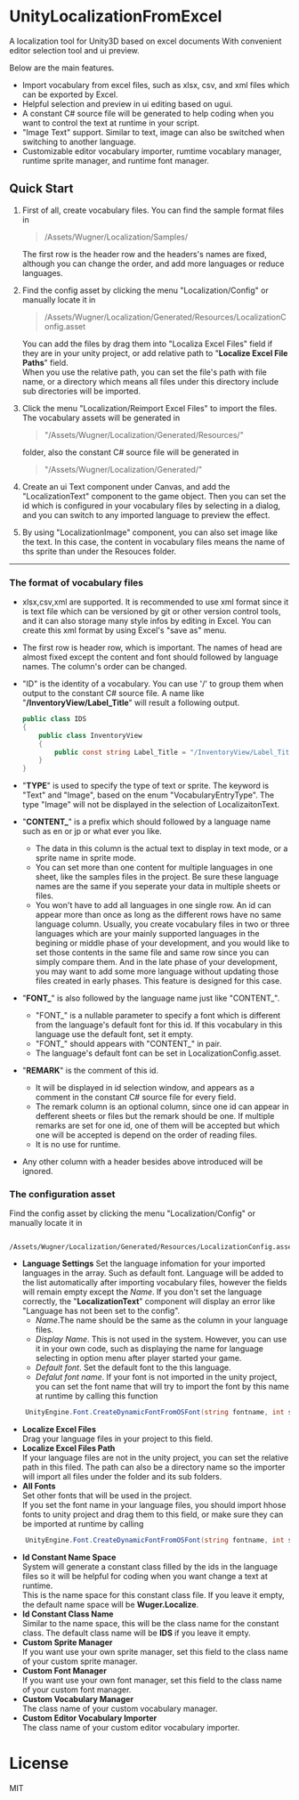 # UnityLocalizationFromExcel
A localization tool for Unity3D based on excel documents With convenient editor selection tool and ui preview.

Below are the main features.
- Import vocabulary from excel files, such as xlsx, csv, and xml files which can be exported by Excel. 
- Helpful selection and preview in ui editing based on ugui.
- A constant C# source file will be generated to help coding when you want to control the text at runtime in your script.
- "Image Text" support. Similar to text, image can also be switched when switching to another language.
- Customizable editor vocabulary importer, rumtime vocablary manager, runtime sprite manager, and runtime font manager.

## Quick Start
1. First of all, create vocabulary files. You can find the sample format files in 
	> /Assets/Wugner/Localization/Samples/
	
	The first row is the header row and the headers's names are fixed, although you can change the order, and add more languages or reduce languages.
	
2. Find the config asset by clicking the menu "Localization/Config" or manually locate it in 
	> /Assets/Wugner/Localization/Generated/Resources/LocalizationConfig.asset
	
	You can add the files by drag them into "Localiza Excel Files" field if they are in your unity project, or add relative path to "**Localize Excel File Paths**" field.  
	When you use the relative path, you can set the file's path with file name, or a directory which means all files under this directory include sub directories will be imported.
	
3. Click the menu "Localization/Reimport Excel Files" to import the files. The vocabulary assets will be generated in 
	> "/Assets/Wugner/Localization/Generated/Resources/"  
	
	folder, also the constant C# source file will be generated in 
	> "/Assets/Wugner/Localization/Generated/"
	
4. Create an ui Text component under Canvas, and add the "LocalizationText" component to the game object. Then you can set the id which is configured in your vocabulary files by selecting in a dialog, and you can switch to any imported language to preview the effect.
5. By using "LocalizationImage" component, you can also set image like the text. In this case, the content in vocabulary files means the name of ths sprite than under the Resouces folder.

***
### The format of vocabulary files
- xlsx,csv,xml are supported. It is recommended to use xml format since it is text file which can be versioned by git or other version control tools, and it can also storage many style infos by editing in Excel. You can create this xml format by using Excel's "save as" menu.
- The first row is header row, which is important. The names of head are almost fixed except the content and font should followed by language names. The column's order can be changed.
- "ID" is the identity of a vocabulary. You can use '/' to group them when output to the constant C# source file.
	A name like "**/InventoryView/Label_Title**" will result a following output.
		
	``` C#
	public class IDS
	{
		public class InventoryView
		{
			public const string Label_Title = "/InventoryView/Label_Title";
		}
	}
	```
- "**TYPE**" is used to specify the type of text or sprite. The keyword is "Text" and "Image", based on the enum "VocabularyEntryType".
		The type "Image" will not be displayed in the selection of LocalizaitonText.
- "**CONTENT_**" is a prefix which should followed by a language name such as en or jp or what ever you like.  
	- The data in this column is the actual text to display in text mode, or a sprite name in sprite mode.  
	- You can set more than one content for multiple languages in one sheet, like the samples files in the project. Be sure these language names are the same if you seperate your data in multiple sheets or files.  
	- You won't have to add all languages in one single row. An id can appear more than once as long as the different rows have no same language column. Usually, you create vocabulary files in two or three languages which are your mainly supported languages in the begining or middle phase of your development, and you would like to set those contents in the same file and same row since you can simply compare them. And in the late phase of your development, you may want to add some more language without updating those files created in early phases. This feature is designed for this case.
- "**FONT_**" is also followed by the language name just like "CONTENT_".  
	- "FONT_" is a nullable parameter to specify a font which is different from the language's default font for this id. If this vocabulary in this language use the default font, set it empty.   
	- "FONT_" should appears with "CONTENT_" in pair.  
	- The language's default font can be set in LocalizationConfig.asset.
- "**REMARK**" is the comment of this id.
	- It will be displayed in id selection window, and appears as a comment in the constant C# source file for every field.
	- The remark column is an optional column, since one id can appear in defferent sheets or files but the remark should be one. If multiple remarks are set for one id, one of them will be accepted but which one will be accepted is depend on the order of reading files.
	- It is no use for runtime.
- Any other column with a header besides above introduced will be ignored.



### The configuration asset  
Find the config asset by clicking the menu "Localization/Config" or manually locate it in
     
     /Assets/Wugner/Localization/Generated/Resources/LocalizationConfig.asset
- **Language Settings**
Set the language infomation for your imported languages in the array. Such as default font.  Language will be added to the list automatically after importing vocabulary files, however the fields will remain empty except the *Name*.
If you don't set the language correctly, the "**LocalizationText**" component will display an error like "Language has not been set to the config".
  - *Name*.The name should be the same as the column in your language files.
  - *Display Name*. This is not used in the system. However, you can use it in your own code, such as displaying the name for language selecting in option menu after player started your game.
  - *Default font*. Set the default font to the this language.
  - *Defalut font name*. If your font is not imported in the unity project, you can set the font name that will try to import the font by this name at runtime by calling this function
``` C#
	UnityEngine.Font.CreateDynamicFontFromOSFont(string fontname, int size)
```
- **Localize Excel Files**  
Drag your language files in your project to this field.  
- **Localize Excel Files Path**  
If your language files are not in the unity project, you can set the relative path in this filed. The path can also be a directory name so the importer will import all files under the folder and its sub folders.
- **All Fonts**  
Set other fonts that will be used in the project.  
If you set the font name in your language files, you should import hhose fonts to unity project and drag them to this field, or make sure they can be imported at runtime by calling
``` C#
	UnityEngine.Font.CreateDynamicFontFromOSFont(string fontname, int size)
```
- **Id Constant Name Space**  
System will generate a constant class filled by the ids in the language files so it will be helpful for coding when you want change a text at runtime.  
This is the name space for this constant class file. If you leave it empty, the default name space will be **Wuger.Localize**.
- **Id Constant Class Name**  
Similar to the name space, this will be the class name for the constant class. The default class name will be **IDS** if you leave it empty.
- **Custom Sprite Manager**  
If you want use your own sprite manager, set this field to the class name of your custom sprite manager.
- **Custom Font Manager**  
If you want use your own font manager, set this field to the class name of your custom font manager.
- **Custom Vocabulary Manager**  
The class name of your custom vocabulary manager.
- **Custom Editor Vocabulary Importer**  
The class name of your custom editor vocabulary importer.

# License
MIT
